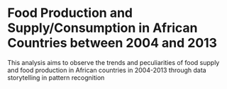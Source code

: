 # Food Production and Supply/Consumption in African Countries between 2004 and 2013
This analysis aims to observe the trends and peculiarities of food supply and food production in African countries in 2004-2013 through data storytelling in pattern recognition
